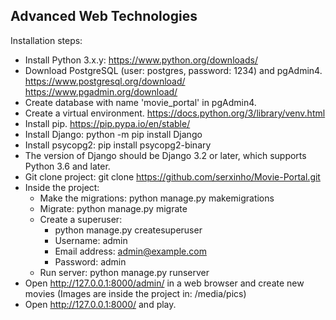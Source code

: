 ## Advanced Web Technologies

Installation steps:

- Install Python 3.x.y: https://www.python.org/downloads/ 
- Download PostgreSQL (user: postgres, password: 1234) and pgAdmin4. https://www.postgresql.org/download/  https://www.pgadmin.org/download/
- Create database with name 'movie_portal' in pgAdmin4.
- Create a virtual environment. https://docs.python.org/3/library/venv.html
- Install pip. https://pip.pypa.io/en/stable/
- Install Django: python -m pip install Django
- Install psycopg2: pip install psycopg2-binary
- The version of Django should be Django 3.2 or later, which supports Python 3.6 and later.
- Git clone project: git clone https://github.com/serxinho/Movie-Portal.git
- Inside the project:
  - Make the migrations: python manage.py makemigrations
  - Migrate: python manage.py migrate
  - Create a superuser: 
    - python manage.py createsuperuser
    - Username: admin
    - Email address: admin@example.com
    - Password: admin 
  - Run server: python manage.py runserver
- Open http://127.0.0.1:8000/admin/  in a web browser and create new movies (Images are inside the project in: /media/pics)
- Open http://127.0.0.1:8000/ and play.

